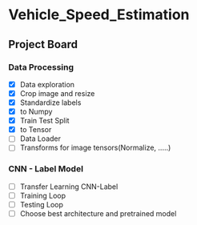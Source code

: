# Vehicle_Speed_Estimation


## Project Board
### Data Processing
- [x] Data exploration
- [x] Crop image and resize 
- [x] Standardize labels
- [x] to Numpy
- [x] Train Test Split
- [x]  to Tensor
- [ ]  Data Loader
- [ ] Transforms for image tensors(Normalize, .....)

### CNN - Label Model
- [ ] Transfer Learning CNN-Label
- [ ] Training Loop 
- [ ] Testing Loop
- [ ] Choose best architecture and pretrained model
